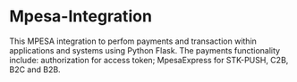 # Mpesa-Integration
This MPESA integration to perfom  payments and transaction within applications and systems using Python Flask.  The payments functionality include: authorization for access token; MpesaExpress for STK-PUSH, C2B, B2C and B2B. 
